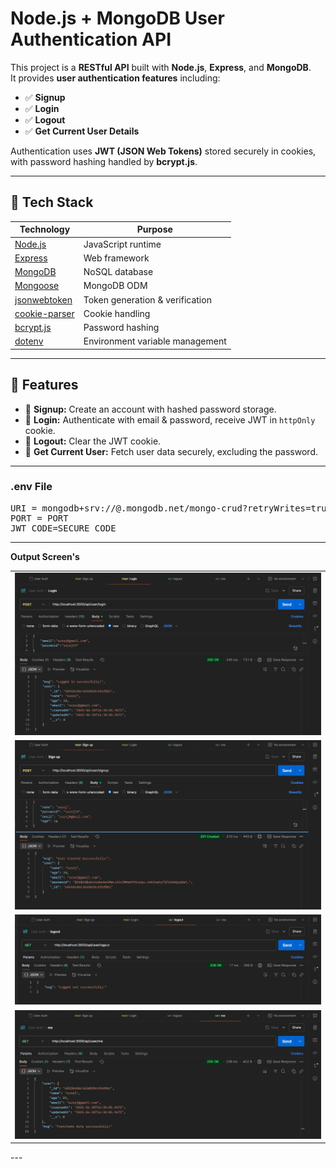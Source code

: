 # Node.js + MongoDB User Authentication API

This project is a **RESTful API** built with **Node.js**, **Express**, and **MongoDB**.  
It provides **user authentication features** including:
- ✅ **Signup**
- ✅ **Login**
- ✅ **Logout**
- ✅ **Get Current User Details**

Authentication uses **JWT (JSON Web Tokens)** stored securely in cookies, with password hashing handled by **bcrypt.js**.

---

## 🚀 **Tech Stack**

| Technology | Purpose |
|------------|---------|
| [Node.js](https://nodejs.org/en) | JavaScript runtime |
| [Express](https://expressjs.com/) | Web framework |
| [MongoDB](https://www.mongodb.com/) | NoSQL database |
| [Mongoose](https://mongoosejs.com/) | MongoDB ODM |
| [jsonwebtoken](https://www.npmjs.com/package/jsonwebtoken) | Token generation & verification |
| [cookie-parser](https://www.npmjs.com/package/cookie-parser) | Cookie handling |
| [bcrypt.js](https://www.npmjs.com/package/bcryptjs) | Password hashing |
| [dotenv](https://www.npmjs.com/package/dotenv) | Environment variable management |

---

## 📌 **Features**

- 🔑 **Signup:** Create an account with hashed password storage.
- 🔑 **Login:** Authenticate with email & password, receive JWT in `httpOnly` cookie.
- 🔑 **Logout:** Clear the JWT cookie.
- 🔑 **Get Current User:** Fetch user data securely, excluding the password.

---

### .env File
<pre>
URI = mongodb+srv://<user>@<password>.mongodb.net/mongo-crud?retryWrites=true&w=majority&appName=database
PORT = PORT
JWT_CODE=SECURE_CODE
</pre>

---

<b>Output Screen's</b>
<table>
  <tr>
    <td><img src="https://github.com/suraj-khot-19/UserAuth_Node/blob/main/output/1.png" alt="vid"></td>
    </tr>
    <td><img src="https://github.com/suraj-khot-19/UserAuth_Node/blob/main/output/2.png" alt="vid"></td> </tr>
    <td><img src="https://github.com/suraj-khot-19/UserAuth_Node/blob/main/output/3.png" alt="vid"></td> </tr>
    <td><img src="https://github.com/suraj-khot-19/UserAuth_Node/blob/main/output/4.png" alt="vid"></td> 
  </tr>
</table>
---